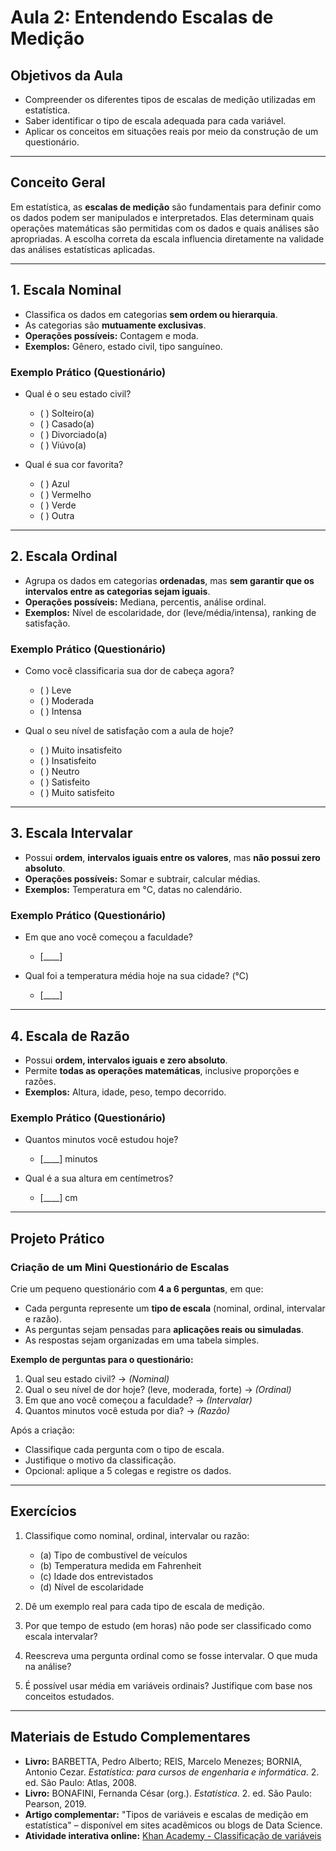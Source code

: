 # Aula 2: Entendendo Escalas de Medição

## Objetivos da Aula  
- Compreender os diferentes tipos de escalas de medição utilizadas em estatística.
- Saber identificar o tipo de escala adequada para cada variável.
- Aplicar os conceitos em situações reais por meio da construção de um questionário.

---

## **Conceito Geral**

Em estatística, as **escalas de medição** são fundamentais para definir como os dados podem ser manipulados e interpretados. Elas determinam quais operações matemáticas são permitidas com os dados e quais análises são apropriadas. A escolha correta da escala influencia diretamente na validade das análises estatísticas aplicadas.

---

## **1. Escala Nominal**

- Classifica os dados em categorias **sem ordem ou hierarquia**.
- As categorias são **mutuamente exclusivas**.
- **Operações possíveis:** Contagem e moda.
- **Exemplos:** Gênero, estado civil, tipo sanguíneo.

### **Exemplo Prático (Questionário)**
- Qual é o seu estado civil?  
  - ( ) Solteiro(a)  
  - ( ) Casado(a)  
  - ( ) Divorciado(a)  
  - ( ) Viúvo(a)

- Qual é sua cor favorita?  
  - ( ) Azul  
  - ( ) Vermelho  
  - ( ) Verde  
  - ( ) Outra

---

## **2. Escala Ordinal**

- Agrupa os dados em categorias **ordenadas**, mas **sem garantir que os intervalos entre as categorias sejam iguais**.
- **Operações possíveis:** Mediana, percentis, análise ordinal.
- **Exemplos:** Nível de escolaridade, dor (leve/média/intensa), ranking de satisfação.

### **Exemplo Prático (Questionário)**
- Como você classificaria sua dor de cabeça agora?  
  - ( ) Leve  
  - ( ) Moderada  
  - ( ) Intensa

- Qual o seu nível de satisfação com a aula de hoje?  
  - ( ) Muito insatisfeito  
  - ( ) Insatisfeito  
  - ( ) Neutro  
  - ( ) Satisfeito  
  - ( ) Muito satisfeito

---

## **3. Escala Intervalar**

- Possui **ordem**, **intervalos iguais entre os valores**, mas **não possui zero absoluto**.
- **Operações possíveis:** Somar e subtrair, calcular médias.
- **Exemplos:** Temperatura em °C, datas no calendário.

### **Exemplo Prático (Questionário)**
- Em que ano você começou a faculdade?  
  - [____]

- Qual foi a temperatura média hoje na sua cidade? (°C)  
  - [____]

---

## **4. Escala de Razão**

- Possui **ordem, intervalos iguais e zero absoluto**.
- Permite **todas as operações matemáticas**, inclusive proporções e razões.
- **Exemplos:** Altura, idade, peso, tempo decorrido.

### **Exemplo Prático (Questionário)**
- Quantos minutos você estudou hoje?  
  - [____] minutos

- Qual é a sua altura em centímetros?  
  - [____] cm

---

## Projeto Prático  

### **Criação de um Mini Questionário de Escalas**

Crie um pequeno questionário com **4 a 6 perguntas**, em que:
- Cada pergunta represente um **tipo de escala** (nominal, ordinal, intervalar e razão).
- As perguntas sejam pensadas para **aplicações reais ou simuladas**.
- As respostas sejam organizadas em uma tabela simples.

**Exemplo de perguntas para o questionário:**
1. Qual seu estado civil? → *(Nominal)*  
2. Qual o seu nível de dor hoje? (leve, moderada, forte) → *(Ordinal)*  
3. Em que ano você começou a faculdade? → *(Intervalar)*  
4. Quantos minutos você estuda por dia? → *(Razão)*

Após a criação:
- Classifique cada pergunta com o tipo de escala.
- Justifique o motivo da classificação.
- Opcional: aplique a 5 colegas e registre os dados.

---

## Exercícios

1. Classifique como nominal, ordinal, intervalar ou razão:
   - (a) Tipo de combustível de veículos  
   - (b) Temperatura medida em Fahrenheit  
   - (c) Idade dos entrevistados  
   - (d) Nível de escolaridade  

2. Dê um exemplo real para cada tipo de escala de medição.

3. Por que tempo de estudo (em horas) não pode ser classificado como escala intervalar?

4. Reescreva uma pergunta ordinal como se fosse intervalar. O que muda na análise?

5. É possível usar média em variáveis ordinais? Justifique com base nos conceitos estudados.

---

## Materiais de Estudo Complementares

- **Livro:** BARBETTA, Pedro Alberto; REIS, Marcelo Menezes; BORNIA, Antonio Cezar. *Estatística: para cursos de engenharia e informática*. 2. ed. São Paulo: Atlas, 2008.  
- **Livro:** BONAFINI, Fernanda César (org.). *Estatística*. 2. ed. São Paulo: Pearson, 2019.  
- **Artigo complementar:** "Tipos de variáveis e escalas de medição em estatística" – disponível em sites acadêmicos ou blogs de Data Science.  
- **Atividade interativa online:** [Khan Academy - Classificação de variáveis](https://pt.khanacademy.org/math/statistics-probability)
